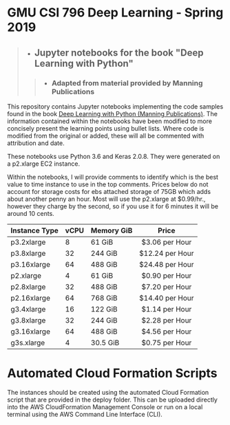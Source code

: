 # GMU CSI 796 Deep Learning - Spring 2019
> - ## Jupyter notebooks for the book "Deep Learning with Python"
>> - ### Adapted from material provided by Manning Publications

This repository contains Jupyter notebooks implementing the code samples found in the book [Deep Learning with Python (Manning Publications)](https://www.manning.com/books/deep-learning-with-python?a_aid=keras&a_bid=76564dff). The information contained within the notebooks have been modified to more concisely present the learning points using bullet lists.  Where code is modified from the original or added, these will all be commented with attribution and date.

These notebooks use Python 3.6 and Keras 2.0.8. They were generated on a p2.xlarge EC2 instance.

Within the notebooks, I will provide comments to identify which is the best value to time instance to use in the top comments.  Prices below do not account for storage costs for ebs attached storage of 75GB which adds about another penny an hour.  Most will use the p2.xlarge at $0.99/hr., however they charge by the second, so if you use it for 6 minutes it will be around 10 cents.

| Instance Type | vCPU | Memory GiB |      Price      |
|---------------|------|------------|:---------------:|
| p3.2xlarge    | 8    | 61 GiB     | $3.06 per Hour  |
| p3.8xlarge    | 32   | 244 GiB    | $12.24 per Hour |
| p3.16xlarge   | 64   | 488 GiB    | $24.48 per Hour |
| p2.xlarge     | 4    | 61 GiB     | $0.90 per Hour  |
| p2.8xlarge    | 32   | 488 GiB    | $7.20 per Hour  |
| p2.16xlarge   | 64   | 768 GiB    | $14.40 per Hour |
| g3.4xlarge    | 16   | 122 GiB    | $1.14 per Hour  |
| g3.8xlarge    | 32   | 244 GiB    | $2.28 per Hour  |
| g3.16xlarge   | 64   | 488 GiB    | $4.56 per Hour  |
| g3s.xlarge    | 4    | 30.5 GiB   | $0.75 per Hour  |

# Automated Cloud Formation Scripts

The instances should be created using the automated Cloud Formation script that are provided in the deploy folder.  This can be uploaded directly into the AWS CloudFormation Management Console or run on a local terminal using the AWS Command Line Interface (CLI). 
